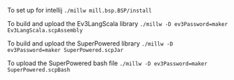 To set up for intellij
```./millw mill.bsp.BSP/install```

To build and upload the Ev3LangScala library
```./millw -D ev3Password=maker Ev3LangScala.scpAssembly```

To build and upload the SuperPowered library
```./millw -D ev3Password=maker SuperPowered.scpJar```

To upload the SuperPowered bash file
```./millw -D ev3Password=maker SuperPowered.scpBash```

